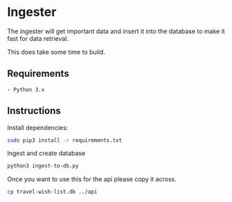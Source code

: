 # Ingester

The ingester will get important data and insert it into the database to make it
fast for data retrieval.

This does take some time to build.

## Requirements

    - Python 3.x

## Instructions

Install dependencies:

``` bash
sudo pip3 install -r requirements.txt
```

Ingest and create database

``` bash
python3 ingest-to-db.py
```

Once you want to use this for the api please copy it across.

``` bash
cp travel-wish-list.db ../api
```
